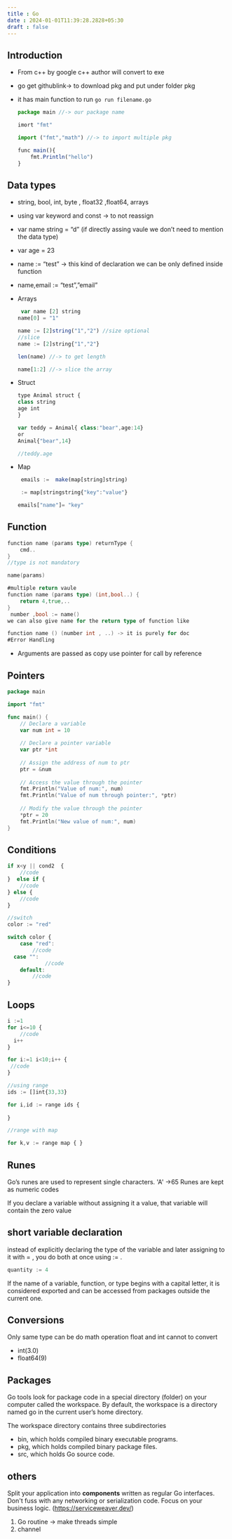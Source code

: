 ```yaml
---
title : Go
date : 2024-01-01T11:39:28.2828+05:30
draft : false
---
```


## Introduction

- From c++ by google c++ author will convert to exe
    
- go get githublink→ to download pkg and put under folder pkg
    
- it has main function to run `go run filename.go`
    
    ```jsx
    package main //-> our package name 
    
    imort "fmt"
    
    import ("fmt","math") //-> to import multiple pkg
    
    func main(){
    	fmt.Println("hello")
    }
    ```
    

## Data types

- string, bool, int, byte , float32 ,float64, arrays
    
- using var keyword and const → to not reassign
    
- var name string = “d” (if directly assing vaule we don’t need to mention the data type)
    
- var age = 23
    
- name := “test” → this kind of declaration we can be only defined inside function
    
- name,email := “test”,”email”
    
- Arrays
    
    ```jsx
     var name [2] string 
    name[0] = "1"
    
    name := [2]string("1","2") //size optional
    //slice 
    name := [2]string{"1","2"}
    
    len(name) //-> to get length
    
    name[1:2] //-> slice the array
    ```
    
- Struct
    
    ```jsx
    type Animal struct {
    class string
    age int
    }
    
    var teddy = Animal{ class:"bear",age:14}
    or 
    Animal{"bear",14}
    
    //teddy.age
    ```
    
- Map
    
    ```jsx
     emails :=  make(map[string]string)
    
     := map[stringstring{"key":"value"}
    
    emails["name"]= "key"
    ```
    

## Function

```go
function name (params type) returnType {
	cmd..
}
//type is not mandatory

name(params)

#multiple return vaule
function name (params type) (int,bool..) {
	return 4,true,..
}
 number ,bool := name()
we can also give name for the return type of function like 

function name () (number int , ..) -> it is purely for doc
#Error Handling

```

- Arguments are passed as copy use pointer for call by reference


## Pointers

```go
package main

import "fmt"

func main() {
    // Declare a variable
    var num int = 10
    
    // Declare a pointer variable
    var ptr *int
    
    // Assign the address of num to ptr
    ptr = &num
    
    // Access the value through the pointer
    fmt.Println("Value of num:", num)
    fmt.Println("Value of num through pointer:", *ptr)
    
    // Modify the value through the pointer
    *ptr = 20
    fmt.Println("New value of num:", num)
}

```
## Conditions

```jsx
if x<y || cond2  {
	//code
}  else if {
	//code
} else {
	//code
}

//switch
color := "red"

switch color {
	case "red":
		//code
  case "":
			//code
	default:
		//code
}
```

## Loops

```jsx
i :=1
for i<=10 {
	//code 
  i++
}

for i:=1 i<10;i++ {
 //code
}

//using range
ids := []int{33,33}

for i,id := range ids {
	
}

//range with map

for k,v := range map { }

```



## Runes
Go’s runes are used to represent single characters. 'A' ->65
Runes are kept as numeric codes

If you declare a variable without assigning it a value, that variable will
contain the zero value

## short variable declaration

instead of explicitly declaring the type of the variable and later assigning to it with
= , you do both at once using := .

```Go
quantity := 4
```

If the name of a variable, function, or type begins with a capital letter, it is considered exported and can be accessed from packages outside the current one.
## Conversions
Only same type can be do math operation float and int cannot to convert
- int(3.0)
- float64(9)




## Packages

Go tools look for package code in a special directory (folder) on your computer called the workspace. By default, the workspace is a directory named go in the current user’s home directory.

The workspace directory contains three subdirectories
- bin, which holds compiled binary executable programs.
- pkg, which holds compiled binary package files. 
- src, which holds Go source code.




## others 


Split your application into **components** written as regular Go interfaces. Don't fuss with any networking or serialization code. Focus on your business logic. (https://serviceweaver.dev/)



1. Go routine -> make threads simple
2. channel